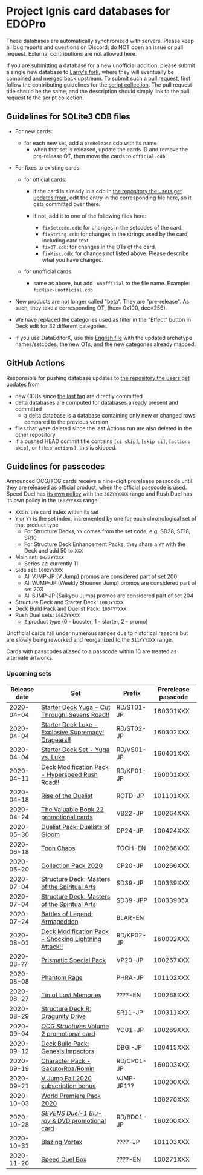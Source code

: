 # Project Ignis card databases for EDOPro

These databases are automatically synchronized with servers. Please keep all bug reports and questions on Discord; do NOT open an issue or pull request. External contributions are not allowed here.

If you are submitting a database for a new unofficial addition, please submit a single new database to [Larry's fork](https://github.com/larry126/BabelCDB), where they will eventually be combined and merged back upstream. To submit such a pull request, first follow the contributing guidelines for the [script collection](https://github.com/ProjectIgnis/CardScripts). The pull request title should be the same, and the description should simply link to the pull request to the script collection.

## Guidelines for SQLite3 CDB files

* For new cards:
	* for each new set, add a `preRelease` cdb with its name
		* when that set is released, update the cards ID and remove the pre-release OT, then move the cards to `official.cdb`.

* For fixes to existing cards:
	* for official cards:
		* if the card is already in a cdb in [the repository the users get updates from]( https://github.com/ProjectIgnis/DeltaHopeHarbinger), edit the entry in the corresponding file here, so it gets committed over there.

		* if not, add it to one of the following files here:
			* `fixSetcode.cdb`: for changes in the setcodes of the card.
			* `fixString.cdb`: for changes in the strings used by the card, including card text.
			* `fixOT.cdb`: for changes in the OTs of the card.
			* `fixMisc.cdb`: for changes not listed above. Please describe what you have changed.

	* for unofficial cards:
		* same as above, but add `-unofficial` to the file name. Example: `fixMisc-unofficial.cdb`

* New products are not longer called "beta". They are "pre-release". As such, they take a corresponding OT, (hex= 0x100, dec=256).

* We have replaced the categories used as filter in the "Effect" button in Deck edit for 32 different categories.

* If you use DataEditorX, use this [English file](https://github.com/NaimSantos/DataEditorX/blob/master/DataEditorX/data/cardinfo_english.txt) with the updated archetype names/setcodes, the new OTs, and the new categories already mapped.

## GitHub Actions

Responsible for pushing database updates to [the repository the users get updates from]( https://github.com/ProjectIgnis/DeltaHopeHarbinger)
- new CDBs since [the last tag](https://github.com/ProjectIgnis/BabelCDB/tree/20200403) are directly committed
- delta databases are computed for databases already present and committed
	- a delta database is a database containing only new or changed rows compared to the previous version
- files that were deleted since the last Actions run are also deleted in the other repository
- if a pushed HEAD commit title contains `[ci skip]`, `[skip ci]`, `[actions skip]`, or `[skip actions]`, this is skipped.

## Guidelines for passcodes

Announced OCG/TCG cards receive a nine-digit prerelease passcode until they are
released as official product, when the official passcode is used. Speed Duel has
[its own policy](https://github.com/ProjectIgnis/CardScripts/wiki/Skill-Documentation#cdb-handling)
with the `30ZYYYXXX` range and Rush Duel has its own policy in the `160ZYYXXX` range.

- `XXX` is the card index within its set
- `Y` or `YY` is the set index, incremented by one for each chronological set of that product type
	- For Structure Decks, `YY` comes from the set code, e.g. SD38, ST18, SR10
	- For Structure Deck Enhancement Packs, they share a `YY` with the Deck and add 50 to `XXX`
- Main set: `10ZZYYXXX`
	- Series `ZZ`: currently 11
- Side set: `1002YYXXX`
	- All VJMP-JP (V Jump) promos are considered part of set 200
	- All WJMP-JP (Weekly Shounen Jump) promos are considered part of set 203
	- All SJMP-JP (Saikyou Jump) promos are considered part of set 204
- Structure Deck and Starter Deck: `1003YYXXX`
- Deck Build Pack and Duelist Pack: `1004YYXXX`
- Rush Duel sets: `160ZYYXXX`
	- `Z` product type (0 - booster, 1 - starter, 2 - promo)

Unofficial cards fall under numerous ranges due to historical reasons but are
slowly being reworked and reorganized to the `511YYYXXX` range.

Cards with passcodes aliased to a passcode within 10 are treated as alternate
artworks.

### Upcoming sets

Release date | Set | Prefix | Prerelease passcode
--- | --- | --- | ---
2020-04-04 | [Starter Deck Yuga - Cut Through! Sevens Road!!][RD/ST01-JP]      | RD/ST01-JP | 160301XXX
2020-04-04 | [Starter Deck Luke - Explosive Supremacy! Dragears!!][RD/ST02-JP] | RD/ST02-JP | 160302XXX
2020-04-04 | [Starter Deck Set - Yuga vs. Luke][RD/VS01-JP]                    | RD/VS01-JP | 160401XXX
2020-04-11 | [Deck Modification Pack - Hyperspeed Rush Road!!][RD/KP01-JP]     | RD/KP01-JP | 160001XXX
2020-04-18 | [Rise of the Duelist][ROTD-JP]                                    | ROTD-JP | 101101XXX
2020-04-24 | [The Valuable Book 22 promotional cards][VB22-JP]                 | VB22-JP | 100264XXX
2020-05-30 | [Duelist Pack: Duelists of Gloom][DP24-JP]                        | DP24-JP | 100424XXX
2020-06-18 | [Toon Chaos][TOCH-EN]                                             | TOCH-EN | 100268XXX
2020-06-20 | [Collection Pack 2020][CP20-JP]                                   | CP20-JP | 100266XXX
2020-07-04 | [Structure Deck: Masters of the Spiritual Arts][SD39-JP]          | SD39-JP | 100339XXX
2020-07-04 | [Structure Deck: Masters of the Spiritual Arts][SD39-JP]          | SD39-JPP| 10033905X
2020-07-24 | [Battles of Legend: Armageddon][BLAR-EN]                          | BLAR-EN |
2020-08-01 | [Deck Modification Pack - Shocking Lightning Attack!!][RD/KP02-JP]| RD/KP02-JP | 160002XXX
2020-08-?? | [Prismatic Special Pack][VP20-JP]                                 | VP20-JP | 100267XXX
2020-08-08 | [Phantom Rage][PHRA-JP]                                           | PHRA-JP | 101102XXX
2020-08-27 | [Tin of Lost Memories][LOME]                                      | ????-EN | 100268XXX
2020-08-29 | [Structure Deck R: Dragunity Drive][SR11-JP]                      | SR11-JP | 100311XXX
2020-09-04 | [_OCG Structures_ Volume 2 promotional card][YO01-JP]             | YO01-JP | 100269XXX
2020-09-12 | [Deck Build Pack: Genesis Impactors][DBGI-JP]                     | DBGI-JP | 100415XXX
2020-09-19 | [Character Pack - Gakuto/Roa/Romin][RD/CP01-JP]                   | RD/CP01-JP | 160003XXX
2020-09-21 | [V Jump Fall 2020 subscription bonus][VJMP9]                      | VJMP-JP1?? | 100200XXX
2020-10-03 | [World Premiere Pack 2020][WP2020]                                | | 100270XXX
2020-10-28 | [_SEVENS Duel-1 Blu-ray_ & DVD promotional card][RD/BD01-JP]      | RD/BD01-JP | 160200XXX
2020-10-31 | [Blazing Vortex][BLVO]                                            | ????-JP | 101103XXX
2020-11-20 | [Speed Duel Box][SPDB]                                            | ????-EN | 100271XXX

[RD/ST01-JP]: https://yugipedia.com/wiki/Starter_Deck_Yuga_-_Cut_Through!_Sevens_Road!!
[RD/ST02-JP]: https://yugipedia.com/wiki/Starter_Deck_Rook_-_Explosive_Supremacy!_Dragears!!
[RD/VS01-JP]: https://yugipedia.com/wiki/Starter_Deck_Set_-_Yuga_vs._Rook
[RD/KP01-JP]: https://yugipedia.com/wiki/Deck_Modification_Pack_-_Hyperspeed_Rush_Road!!
[ROTD-JP]: https://yugipedia.com/wiki/Rise_of_the_Duelist
[VB22-JP]: https://yugipedia.com/wiki/The_Valuable_Book_22_promotional_cards
[DP24-JP]: https://yugipedia.com/wiki/Duelist_Pack:_Duelists_of_Gloom
[TOCH-EN]: https://yugipedia.com/wiki/Toon_Chaos
[CP20-JP]: https://yugipedia.com/wiki/Collection_Pack_2020
[SD39-JP]: https://yugipedia.com/wiki/Structure_Deck:_Masters_of_the_Spiritual_Arts
[BLAR-EN]: https://yugipedia.com/wiki/Battles_of_Legend:_Armageddon
[RD/KP02-JP]: https://yugipedia.com/wiki/Deck_Modification_Pack_-_Shocking_Lightning_Attack!!
[VP20-JP]: https://yugipedia.com/wiki/Prismatic_Special_Pack
[PHRA-JP]: https://yugipedia.com/wiki/Phantom_Rage
[LOME]: https://yugipedia.com/wiki/Tin_of_Lost_Memories
[SR11-JP]: https://yugipedia.com/wiki/Structure_Deck_R:_Dragunity_Drive
[YO01-JP]: https://yugipedia.com/wiki/Yu-Gi-Oh!_OCG_Structures_Volume_2_promotional_card
[DBGI-JP]: https://yugipedia.com/wiki/Deck_Build_Pack:_Genesis_Impactors
[RD/CP01-JP]: https://yugipedia.com/wiki/Character_Pack_-_Gakuto/Roa/Romin
[VJMP9]: https://yugipedia.com/wiki/V_Jump_Fall_2020_subscription_bonus
[WP2020]: https://yugipedia.com/wiki/World_Premiere_Pack_2020
[RD/BD01-JP]: https://yugipedia.com/wiki/Yu-Gi-Oh!_SEVENS_Duel-1_Blu-ray_%26_DVD_promotional_card
[BLVO]: https://yugipedia.com/wiki/Blazing_Vortex
[SPDB]: https://yugipedia.com/wiki/Speed_Duel_Box

